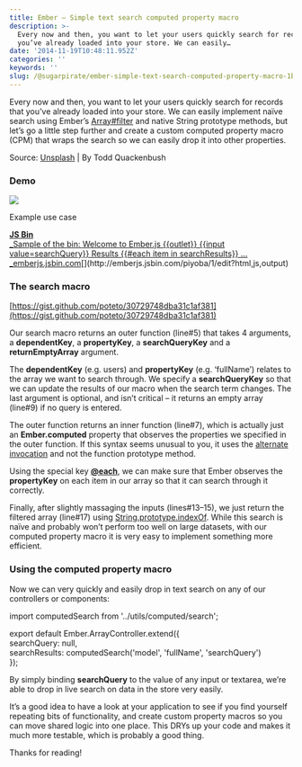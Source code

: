 ```yaml
---
title: Ember – Simple text search computed property macro
description: >-
  Every now and then, you want to let your users quickly search for records that
  you’ve already loaded into your store. We can easily…
date: '2014-11-19T10:48:11.952Z'
categories: ''
keywords: ''
slug: /@sugarpirate/ember-simple-text-search-computed-property-macro-1b7ca6a25ad2
---
```


  

Every now and then, you want to let your users quickly search for records that you’ve already loaded into your store. We can easily implement naïve search using Ember’s [Array#filter](http://emberjs.com/api/classes/Ember.Array.html#method_filter) and native String prototype methods, but let’s go a little step further and create a custom computed property macro (CPM) that wraps the search so we can easily drop it into other properties.

Source: [Unsplash](https://unsplash.com/photos/IClZBVw5W5A/) | By Todd Quackenbush

### Demo

![](https://cdn-images-1.medium.com/max/800/1*LObyCCcVsFUPWE5VJ5gAwg.gif)

Example use case

[**JS Bin**  
_Sample of the bin: Welcome to Ember.js {{outlet}} {{input value=searchQuery}} Results {{#each item in searchResults}} …_emberjs.jsbin.com](http://emberjs.jsbin.com/piyoba/1/edit?html,js,output "http://emberjs.jsbin.com/piyoba/1/edit?html,js,output")[](http://emberjs.jsbin.com/piyoba/1/edit?html,js,output)

### The search macro

[https://gist.github.com/poteto/30729748dba31c1af381](https://gist.github.com/poteto/30729748dba31c1af381)

Our search macro returns an outer function (line#5) that takes 4 arguments, a **dependentKey**,  a **propertyKey**,  a **searchQueryKey** and a **returnEmptyArray** argument.

The **dependentKey** (e.g. users)  and **propertyKey** (e.g. ‘fullName’)  relates to the array we want to search through. We specify a **searchQueryKey** so that we can update the results of our macro when the search term changes. The last argument is optional, and isn’t critical – it returns an empty array (line#9) if no query is entered.

The outer function returns an inner function (line#7), which is actually just an **Ember.computed** property that observes the properties we specified in the outer function. If this syntax seems unusual to you, it uses the [alternate invocation](http://emberjs.com/guides/object-model/computed-properties/#toc_alternate-invocation) and not the function prototype method.

Using the special key [**@each**](http://emberjs.com/guides/object-model/computed-properties-and-aggregate-data/), we can make sure that Ember observes the **propertyKey** on each item in our array so that it can search through it correctly.

Finally, after slightly massaging the inputs (lines#13–15), we just return the filtered array (line#17) using [String.prototype.indexOf](https://developer.mozilla.org/en-US/docs/Web/JavaScript/Reference/Global_Objects/String/indexOf). While this search is naïve and probably won’t perform too well on large datasets, with our computed property macro it is very easy to implement something more efficient.

### Using the computed property macro

Now we can very quickly and easily drop in text search on any of our controllers or components:

import computedSearch from '../utils/computed/search';  
  
export default Ember.ArrayController.extend({  
  searchQuery:   null,  
  searchResults: computedSearch('model', 'fullName', 'searchQuery')  
});

By simply binding **searchQuery** to the value of any input or textarea, we’re able to drop in live search on data in the store very easily.

It’s a good idea to have a look at your application to see if you find yourself repeating bits of functionality, and create custom property macros so you can move shared logic into one place. This DRYs up your code and makes it much more testable, which is probably a good thing.

Thanks for reading!